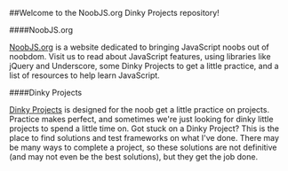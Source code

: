 ##Welcome to the NoobJS.org Dinky Projects repository!

####NoobJS.org

[NoobJS.org][1] is a website dedicated to bringing JavaScript noobs out of noobdom. Visit us to read about JavaScript features, using libraries like jQuery and Underscore, some Dinky Projects to get a little practice, and a list of resources to help learn JavaScript.

####Dinky Projects

[Dinky Projects][2] is designed for the noob get a little practice on projects. Practice makes perfect, and sometimes we're just looking for dinky little projects to spend a little time on. Got stuck on a Dinky Project? This is the place to find solutions and test frameworks on what I've done. There may be many ways to complete a project, so these solutions are not definitive (and may not even be the best solutions), but they get the job done.

[1]: noobjs.org
[2]: noobjs.org/#/projects
